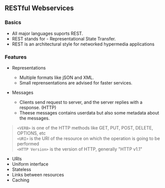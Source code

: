 ## RESTful Webservices

### Basics

* All major languages suports REST.
* REST stands for - Representational State Transfer.
* REST is an architectural style for networked hypermedia applications

### Features

* Representations
  * Multiple formats like jSON and XML.
  * Small reprensentations are advised for faster services.
  
* Messages
  * Clients send request to server, and the server replies with a response. (HTTP)
  * Theese messages contains userdata but also some metadata about the messages.

> `<VERB>` is one of the HTTP methods like GET, PUT, POST, DELETE, OPTIONS, etc  
> `<URI>` is the URI of the resource on which the operation is going to be performed  
> `<HTTP Version>` is the version of HTTP, generally "HTTP v1.1"  


* URIs
* Uniform interface
* Stateless
* Links between resources
* Caching
